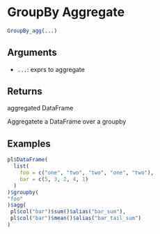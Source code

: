 # GroupBy Aggregate

```r
GroupBy_agg(...)
```

## Arguments

- `...`: exprs to aggregate

## Returns

aggregated DataFrame

Aggregatete a DataFrame over a groupby

## Examples

```r
pl$DataFrame(
  list(
    foo = c("one", "two", "two", "one", "two"),
    bar = c(5, 3, 2, 4, 1)
  )
)$groupby(
"foo"
)$agg(
 pl$col("bar")$sum()$alias("bar_sum"),
 pl$col("bar")$mean()$alias("bar_tail_sum")
)
```